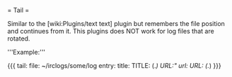 = Tail =

Similar to the [wiki:Plugins/text text] plugin but remembers the file position and continues from it. This plugins does NOT work for log files that are rotated.

'''Example:'''

{{{
tail:
  file: ~/irclogs/some/log
  entry:
    title: TITLE: (.*) URL:"
    url: URL: (.*)
}}}